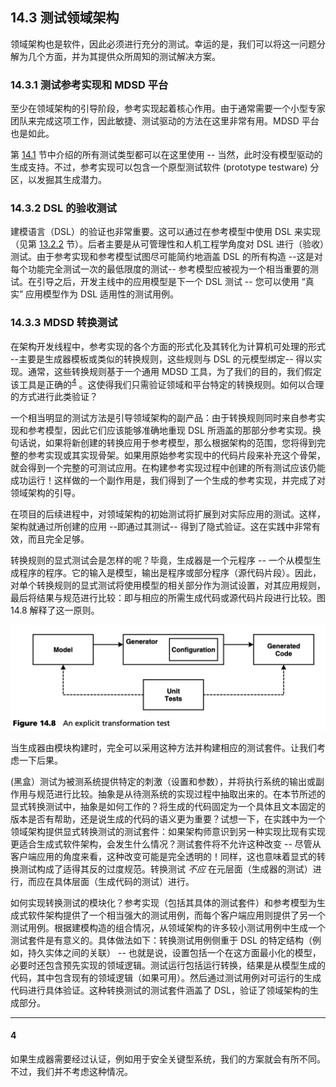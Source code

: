 ## 14.3 测试领域架构
领域架构也是软件，因此必须进行充分的测试。幸运的是，我们可以将这一问题分解为几个方面，并为其提供众所周知的测试解决方案。

### 14.3.1 测试参考实现和 MDSD 平台
至少在领域架构的引导阶段，参考实现起着核心作用。由于通常需要一个小型专家团队来完成这项工作，因此敏捷、测试驱动的方法在这里非常有用。MDSD 平台也是如此。

第 [14.1](../ch14/1.md) 节中介绍的所有测试类型都可以在这里使用 -- 当然，此时没有模型驱动的生成支持。不过，参考实现可以包含一个原型测试软件 (prototype testware) 分区，以发掘其生成潜力。

### 14.3.2 DSL 的验收测试
建模语言（DSL）的验证也非常重要。这可以通过在参考模型中使用 DSL 来实现（见第 [13.2.2](../ch13/2.md#1322-领域架构开发主线) 节）。后者主要是从可管理性和人机工程学角度对 DSL 进行（验收）测试。由于参考实现和参考模型试图尽可能简约地涵盖 DSL 的所有构造 --这是对每个功能完全测试一次的最低限度的测试-- 参考模型应被视为一个相当重要的测试。在引导之后，开发主线中的应用模型是下一个 DSL 测试 -- 您可以使用 “真实” 应用模型作为 DSL 适用性的测试用例。

### 14.3.3 MDSD 转换测试
在架构开发线程中，参考实现的各个方面的形式化及其转化为计算机可处理的形式 --主要是生成器模板或类似的转换规则，这些规则与 DSL 的元模型绑定-- 得以实现。通常，这些转换规则基于一个通用 MDSD 工具，为了我们的目的，我们假定该工具是正确的<sup>[4](#4)</sup> 。这使得我们只需验证领域和平台特定的转换规则。如何以合理的方式进行此类验证？

一个相当明显的测试方法是引导领域架构的副产品：由于转换规则同时来自参考实现和参考模型，因此它们应该能够准确地重现 DSL 所涵盖的那部分参考实现。换句话说，如果将新创建的转换应用于参考模型，那么根据架构的范围，您将得到完整的参考实现或其实现骨架。如果用原始参考实现中的代码片段来补充这个骨架，就会得到一个完整的可测试应用。在构建参考实现过程中创建的所有测试应该仍能成功运行！这样做的一个副作用是，我们得到了一个生成的参考实现，并完成了对领域架构的引导。

在项目的后续进程中，对领域架构的初始测试将扩展到对实际应用的测试。这样，架构就通过所创建的应用 --即通过其测试-- 得到了隐式验证。这在实践中非常有效，而且完全足够。

转换规则的显式测试会是怎样的呢？毕竟，生成器是一个元程序 -- 一个从模型生成程序的程序。它的输入是模型，输出是程序或部分程序（源代码片段）。因此，对单个转换规则的显式测试将使用模型的相关部分作为测试设置，对其应用规则，最后将结果与规范进行比较：即与相应的所需生成代码或源代码片段进行比较。图 14.8 解释了这一原则。

![Figure 14.8](../img/f14.8.png)

当生成器由模块构建时，完全可以采用这种方法并构建相应的测试套件。让我们考虑一下后果。

(黑盒）测试为被测系统提供特定的刺激（设置和参数），并将执行系统的输出或副作用与规范进行比较。抽象是从待测系统的实现过程中抽取出来的。在本节所述的显式转换测试中，抽象是如何工作的？将生成的代码固定为一个具体且文本固定的版本是否有帮助，还是说生成的代码的语义更为重要？试想一下，在实践中为一个领域架构提供显式转换测试的测试套件：如果架构师意识到另一种实现比现有实现更适合生成式软件架构，会发生什么情况？测试套件将不允许这种改变 -- 尽管从客户端应用的角度来看，这种改变可能是完全透明的！同样，这也意味着显式的转换测试构成了适得其反的过度规范。转换测试 *不应* 在元层面（生成器的测试）进行，而应在具体层面（生成代码的测试）进行。

如何实现转换测试的模块化？参考实现（包括其具体的测试套件）和参考模型为生成式软件架构提供了一个相当强大的测试用例，而每个客户端应用则提供了另一个测试用例。根据建模构造的组合情况，从领域架构的许多较小测试用例中生成一个测试套件是有意义的。具体做法如下：转换测试用例侧重于 DSL 的特定结构（例如，持久实体之间的关联） -- 也就是说，设置包括一个在这方面最小化的模型，必要时还包含预先实现的领域逻辑。测试运行包括运行转换，结果是从模型生成的代码，其中包含现有的领域逻辑（如果可用）。然后通过测试用例对可运行的生成代码进行具体验证。这种转换测试的测试套件涵盖了 DSL，验证了领域架构的生成部分。

----
#### 4
如果生成器需要经过认证，例如用于安全关键型系统，我们的方案就会有所不同。不过，我们并不考虑这种情况。
